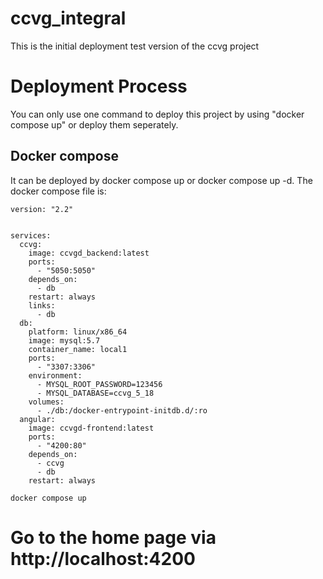 # ccvg_integral
This is the initial deployment test version of the ccvg project
# Deployment Process
You can only use one command to deploy this project by using "docker compose up" or deploy them seperately.

## Docker compose
It can be deployed by docker compose up or docker compose up -d.
The docker compose file is:
```
version: "2.2"


services:
  ccvg:
    image: ccvgd_backend:latest
    ports:
      - "5050:5050"
    depends_on:
      - db
    restart: always
    links:
      - db 
  db:
    platform: linux/x86_64
    image: mysql:5.7
    container_name: local1
    ports:
      - "3307:3306"
    environment:
      - MYSQL_ROOT_PASSWORD=123456
      - MYSQL_DATABASE=ccvg_5_18
    volumes:
      - ./db:/docker-entrypoint-initdb.d/:ro
  angular:
    image: ccvgd-frontend:latest
    ports:
      - "4200:80"
    depends_on:
      - ccvg
      - db
    restart: always

```
```
docker compose up
```
# Go to the home page via http://localhost:4200
